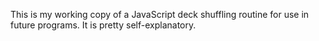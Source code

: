 This is my working copy of a JavaScript deck shuffling routine for use in future programs.
It is pretty self-explanatory.
